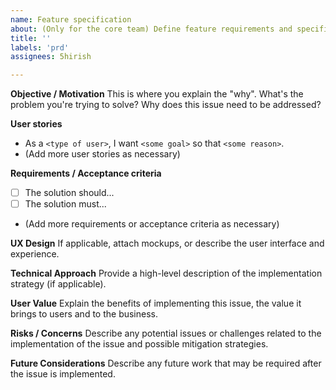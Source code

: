 ```yaml
---
name: Feature specification
about: (Only for the core team) Define feature requirements and specifications in a milestone 
title: ''
labels: 'prd'
assignees: 5hirish

---
```


**Objective / Motivation**
This is where you explain the "why". What's the problem you're trying to solve? Why does this issue need to be addressed?

**User stories**
- As a `<type of user>`, I want `<some goal>` so that `<some reason>`.
- (Add more user stories as necessary)

**Requirements / Acceptance criteria**
- [ ] The solution should...
- [ ] The solution must...
- (Add more requirements or acceptance criteria as necessary)

**UX Design**
If applicable, attach mockups, or describe the user interface and experience.

**Technical Approach**
Provide a high-level description of the implementation strategy (if applicable).

**User Value**
Explain the benefits of implementing this issue, the value it brings to users and to the business.

**Risks / Concerns**
Describe any potential issues or challenges related to the implementation of the issue and possible mitigation strategies.

**Future Considerations**
Describe any future work that may be required after the issue is implemented.



